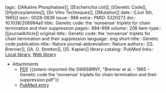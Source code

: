 tags:: [[Alkaline Phosphatase]], [[Escherichia coli]], [[Genetic Code]], [[Hydroxylamines]], [[In Vitro Techniques]], [[Mutation]]
date:: [[Jun 5th, 1965]]
issn:: 0028-0836
issue:: 988
extra:: PMID: 5320272
doi:: 10.1038/206994a0
title:: Genetic code: the 'nonsense' triplets for chain termination and their suppression
pages:: 994-998
volume:: 206
item-type:: [[journalArticle]]
original-title:: Genetic code: the 'nonsense' triplets for chain termination and their suppression
language:: eng
short-title:: Genetic code
publication-title:: Nature
journal-abbreviation:: Nature
authors:: [[S. Brenner]], [[A. O. Stretton]], [[S. Kaplan]]
library-catalog:: PubMed
links:: [Local library](zotero://select/library/items/S9F7RHJG), [Web library](https://www.zotero.org/users/6106196/items/S9F7RHJG)

- Attachments
	- [PDF](zotero://select/library/items/SW8S8RNY) {{zotero-imported-file SW8S8RNY, "Brenner et al. - 1965 - Genetic code the 'nonsense' triplets for chain termination and their suppression.pdf"}}
	- [PubMed entry](http://www.ncbi.nlm.nih.gov/pubmed/5320272)